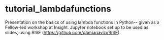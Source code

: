 # tutorial_lambdafunctions
Presentation on the basics of using lambda functions in Python-- given as a Fellow-led workshop at Insight.
Jupyter notebook set up to be used as slides, using RISE (https://github.com/damianavila/RISE).
